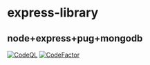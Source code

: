 # express-library
## node+express+pug+mongodb
[![CodeQL](https://github.com/solaris0051/express-library/actions/workflows/codeql.yml/badge.svg)](https://github.com/solaris0051/express-library/actions/workflows/codeql.yml)
[![CodeFactor](https://www.codefactor.io/repository/github/solaris0051/express-library/badge)](https://www.codefactor.io/repository/github/solaris0051/express-library)
